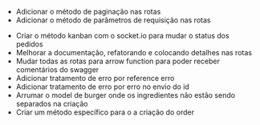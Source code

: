 - Adicionar o método de paginação nas rotas
- Adicionar o método de parâmetros de requisição nas rotas
<!-- - Criar automação com o nodecron do salesSummary - diario - semanal- mensal -->
- Criar o método kanban com o socket.io para mudar o status dos pedidos
- Melhorar a documentação, refatorando e colocando detalhes nas rotas
- Mudar todas as rotas para arrow function para poder receber comentários do swagger
- Adicionar tratamento de erro por reference erro
- Adicionar tratamento de erro por erro no envio do id
- Arrumar o model de burger onde os ingredientes não estão sendo separados na criação
- Criar um método específico para o a criação do order